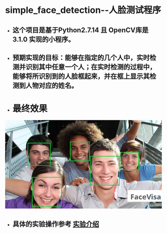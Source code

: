# simple_face_detection--人脸测试程序
* ## 这个项目是基于Python2.7.14 且 OpenCV库是3.1.0 实现的小程序。
* ## 预期实现的目标：能够在指定的几个人中，实时检测并识别其中任意一个人；在实时检测的过程中，能够将所识别到的人脸框起来，并在框上显示其检测到人物对应的姓名。</br>
* #  最终效果 
![1](https://github.com/marveller127/simple_face_detection/blob/test1/%E6%A3%80%E6%B5%8B%E6%95%88%E6%9E%9C.jpg)
* ## 具体的实验操作参考 [实验介绍](https://github.com/marveller127/simple_face_detection/blob/test1/%E5%AE%9E%E9%AA%8C%E6%B5%81%E7%A8%8B.md)
